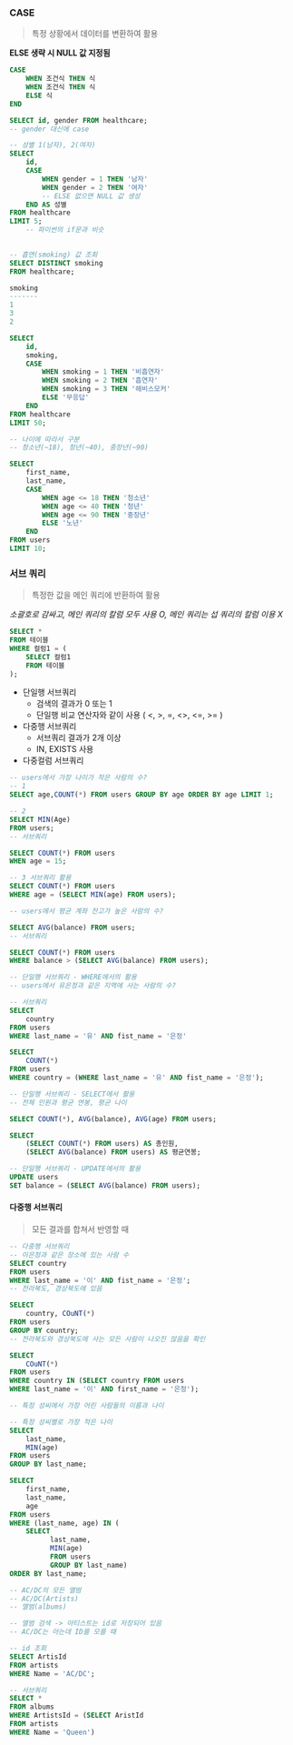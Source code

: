### CASE

> 특정 상황에서 데이터를 변환하여 활용

**ELSE 생략 시 NULL 값 지정됨**

```sql
CASE
	WHEN 조건식 THEN 식
	WHEN 조건식 THEN 식
	ELSE 식
END
```



```sql
SELECT id, gender FROM healthcare;
-- gender 대신에 case

-- 성별 1(남자), 2(여자)
SELECT 
	id,
	CASE
    	WHEN gender = 1 THEN '남자'
    	WHEN gender = 2 THEN '여자'
    	-- ELSE 없으면 NULL 값 생성
	END AS 성별
FROM healthcare
LIMIT 5;
	-- 파이썬의 if문과 비슷
	
```



```sql
-- 흡연(smoking) 값 조회
SELECT DISTINCT smoking
FROM healthcare;

smoking
-------
1
3
2

SELECT
	id,
	smoking,
	CASE
		WHEN smoking = 1 THEN '비흡연자'
		WHEN smoking = 2 THEN '흡연자'
		WHEN smoking = 3 THEN '헤비스모커'
		ELSE '무응답'
	END
FROM healthcare
LIMIT 50;
```



```sql
-- 나이에 따라서 구분
-- 청소년(~18), 청년(~40), 중장년(~90)

SELECT 
	first_name,
	last_name,
	CASE
		WHEN age <= 18 THEN '청소년'
		WHEN age <= 40 THEN '청년'
		WHEN age <= 90 THEN '중장년'
		ELSE '노년'
	END
FROM users
LIMIT 10;
```



### 서브 쿼리

> 특정한 값을 메인 쿼리에 반환하여 활용

*소괄호로 감싸고, 메인 쿼리의 칼럼 모두 사용 O, 메인 쿼리는 섭 쿼리의 칼럼 이용 X*

```sql
SELECT * 
FROM 테이블
WHERE 컬럼1 = (
	SELECT 컬럼1
	FROM 테이블
);
```



- 단일행 서브쿼리
  - 검색의 결과가 0 또는 1
  - 단일행 비교 연산자와 같이 사용 ( <, >, =, <>, <=, >= )
- 다중행 서브쿼리
  - 서브쿼리 결과가 2개 이상
  - IN, EXISTS 사용
- 다중컬럼 서브쿼리



```sql
-- users에서 가장 나이가 작은 사람의 수?
-- 1
SELECT age,COUNT(*) FROM users GROUP BY age ORDER BY age LIMIT 1;

-- 2
SELECT MIN(Age)
FROM users;
-- 서브쿼리

SELECT COUNT(*) FROM users 
WHEN age = 15;

-- 3 서브쿼리 활용
SELECT COUNT(*) FROM users 
WHERE age = (SELECT MIN(age) FROM users);
```



```sql
-- users에서 평균 계좌 잔고가 높은 사람의 수?

SELECT AVG(balance) FROM users;
-- 서브쿼리

SELECT COUNT(*) FROM users
WHERE balance > (SELECT AVG(balance) FROM users);
```



```sql
-- 단일행 서브쿼리 - WHERE에서의 활용
-- users에서 유은정과 같은 지역에 사는 사람의 수?

-- 서브쿼리
SELECT 
	country
FROM users
WHERE last_name = '유' AND fist_name = '은정'

SELECT 
	COUNT(*) 
FROM users
WHERE country = (WHERE last_name = '유' AND fist_name = '은정');
```



```sql
-- 단일행 서브쿼리 - SELECT에서 활용
-- 전체 인원과 평균 연봉, 평균 나이

SELECT COUNT(*), AVG(balance), AVG(age) FROM users;

SELECT
	(SELECT COUNT(*) FROM users) AS 총인원,
	(SELECT AVG(balance) FROM users) AS 평균연봉;
```



```sql
-- 단일행 서브쿼리 - UPDATE에서의 활용
UPDATE users
SET balance = (SELECT AVG(balance) FROM users);
```



#### 다중행 서브쿼리

> 모든 결과를 합쳐서 반영할 때

```sql
-- 다중행 서브쿼리
-- 이은정과 같은 장소에 있는 사람 수 
SELECT country 
FROM users
WHERE last_name = '이' AND fist_name = '은정';
-- 전라북도, 경상북도에 있음

SELECT 
	country, COuNT(*)
FROM users
GROUP BY country;
-- 전라북도와 경상북도에 사는 모든 사람이 나오진 않음을 확인

SELECT 
	COuNT(*)
FROM users
WHERE country IN (SELECT country FROM users
WHERE last_name = '이' AND first_name = '은정');
```



```sql
-- 특정 성씨에서 가장 어린 사람들의 이름과 나이

-- 특정 성씨별로 가장 적은 나이
SELECT 
	last_name,
	MIN(age) 
FROM users
GROUP BY last_name;

SELECT 
	first_name, 
	last_name,
    age
FROM users
WHERE (last_name, age) IN (
    SELECT 
          last_name,
          MIN(age) 
          FROM users 
          GROUP BY last_name) 
ORDER BY last_name;
```



```sql
-- AC/DC의 모든 앨범
-- AC/DC(Artists)
-- 앨범(albums)

-- 앨범 검색 -> 아티스트는 id로 저장되어 있음
-- AC/DC는 아는데 ID를 모를 때

-- id 조회
SELECT ArtisId
FROM artists
WHERE Name = 'AC/DC';

-- 서브쿼리
SELECT *
FROM albums 
WHERE ArtistsId = (SELECT AristId
FROM artists
WHERE Name = 'Queen')
```

